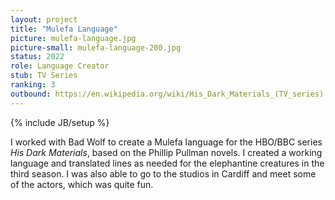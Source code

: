 ```yaml
---
layout: project
title: "Mulefa Language"
picture: mulefa-language.jpg
picture-small: mulefa-language-200.jpg
status: 2022
role: Language Creator
stub: TV Series
ranking: 3
outbound: https://en.wikipedia.org/wiki/His_Dark_Materials_(TV_series)
---
```

{% include JB/setup %}

I worked with Bad Wolf to create a Mulefa language for the HBO/BBC series _His Dark Materials_, based on the Phillip Pullman novels. I created a working language and translated lines as needed for the elephantine creatures in the third season. I was also able to go to the studios in Cardiff and meet some of the actors, which was quite fun.

